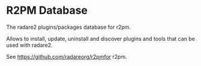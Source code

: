 R2PM Database
=============

The radare2 plugins/packages database for r2pm.

Allows to install, update, uninstall and discover plugins
and tools that can be used with radare2.

See https://github.com/radareorg/r2pmfor r2pm.

